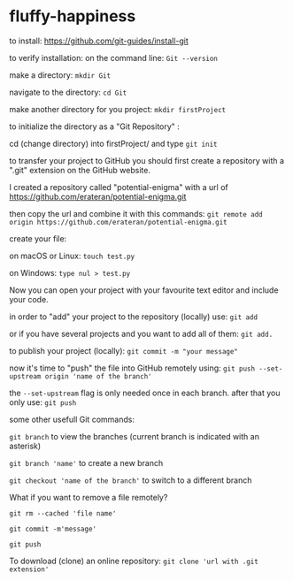 # fluffy-happiness


to install:
https://github.com/git-guides/install-git

to verify installation:
on the command line: `Git --version`

make a directory:
`mkdir Git`

navigate to the directory:
`cd Git`

make another directory for you project:
`mkdir firstProject`

to initialize the directory as a "Git Repository" :

cd (change directory) into firstProject/ and type `git init`

to transfer your project to GitHub you should first create a repository with a ".git" extension on the GitHub website.

I created a repository called "potential-enigma" with a url of https://github.com/erateran/potential-enigma.git

then copy the url and combine it with this commands: `git remote add origin https://github.com/erateran/potential-enigma.git`

create your file:

on macOS or Linux: `touch test.py`

on Windows: `type nul > test.py`

Now you can open your project with your favourite text editor and include your code.

in order to "add" your project to the repository (locally) use: `git add` 

or if you have several projects and you want to add all of them: `git add.`

to publish your project (locally): `git commit -m "your message"`

now it's time to "push" the file into GitHub remotely using: `git push --set-upstream origin 'name of the branch'`

the `--set-upstream` flag is only needed once in each branch. after that you only use: `git push` 

some other usefull Git commands:

`git branch` to view the branches (current branch is indicated with an asterisk)

`git branch 'name'` to create a new branch

`git checkout 'name of the branch'` to switch to a different branch

What if you want to remove a file remotely?

`git rm --cached 'file name'`

`git commit -m'message'`

`git push`

To download (clone)  an online repository: `git clone 'url with .git extension'`



